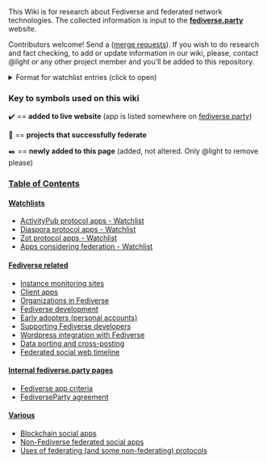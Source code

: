 This Wiki is for research about Fediverse and federated network technologies. The collected information is input to the [**fediverse.party**](https://fediverse.party) website.

Contributors welcome! Send a ([merge requests](https://git.feneas.org/feneas/fediverse/blob/master/CONTRIBUTING.md)). If you wish to do research and fact checking, to add or update information in our wiki, please, contact @light or any other project member and you'll be added to this repository.

<details><summary>Format for watchlist entries (click to open)</summary>
<p>

> Style guide: Each new entry in the watchlists has the following parts:
>
>- :heavy_check_mark: :tada: :black_nib: - applicable symbols (see meaning [below](https://git.feneas.org/feneas/fediverse/-/wikis/home#key-to-symbols-used-on-this-wiki)), required.
>- **AppName** in bold text with link to source repository, required.
>- ([site](), [Fedi account]()) between brackets, when available.
>    - site: the official website of the app, if available besides the code repository.
>    - Fedi account: official app's / developer's account in any Fediverse connected network.
>- Semicolon followed by description text, required.
>- `License, Language` formatted as code (using  backtick character), required.
>    - License: no need to mention 'GNU' just state e.g. `GPL-3.0`. Use a dash `-` if unknown)
>
> Example:
>
> * :tada: :heavy_check_mark: **[Pleroma](https://git.pleroma.social/pleroma)** ([site](https://pleroma.social)): Microblogging platform `AGPL-3.0, Elixir`
>
>See the [ActivityPub Watchlist](https://git.feneas.org/feneas/fediverse/-/wikis/watchlist-for-activitypub-apps) for more good examples.
</p>
</details>

### Key to symbols used on this wiki

:heavy_check_mark: == **added to live website** (app is listed somewhere on [fediverse.party](https://fediverse.party))

:tada: == **projects that successfully federate**

:black_nib: == **newly added to this page** (added, not altered. Only @light to remove please)

### [Table of Contents](#toc)
#### [Watchlists](#watchlists)

* [ActivityPub protocol apps - Watchlist](https://git.feneas.org/feneas/fediverse/-/wikis/watchlist-for-activitypub-apps)
* [Diaspora protocol apps - Watchlist](https://git.feneas.org/feneas/fediverse/-/wikis/watchlist-for-Diaspora-protocol-apps)
* [Zot protocol apps - Watchlist](https://git.feneas.org/feneas/fediverse/-/wikis/watchlist-for-Zot-apps)
* [Apps considering federation - Watchlist](https://git.feneas.org/feneas/fediverse/-/wikis/considering-federation-watchlist)

#### [Fediverse related](#Fediverse-related)
* [Instance monitoring sites](https://git.feneas.org/feneas/fediverse/-/wikis/instance-monitoring-sites)
* [Client apps](https://git.feneas.org/feneas/fediverse/-/wikis/watchlist-for-client-apps)
* [Organizations in Fediverse](https://git.feneas.org/feneas/fediverse/-/wikis/Organizations-supporting-federated-social-software)
* [Fediverse development](https://git.feneas.org/feneas/fediverse/-/wikis/Fediverse-development)
* [Early adopters (personal accounts)](https://git.feneas.org/feneas/fediverse/-/wikis/Early-adopters-(personal-accounts))
* [Supporting Fediverse developers](https://git.feneas.org/feneas/fediverse/-/wikis/contributing-to-fediverse-developers)
* [Wordpress integration with Fediverse](https://git.feneas.org/feneas/fediverse/-/wikis/Wordpress-integration-with-Fediverse)
* [Data porting and cross-posting](https://git.feneas.org/feneas/fediverse/-/wikis/data-porting-and-cross-posting-watchlist)
* [Federated social web timeline](https://git.feneas.org/feneas/fediverse/-/wikis/Federated-Social-Web-Timeline)

#### [Internal fediverse.party pages](internal-fediverseparty-pages)
* [Fediverse app criteria](https://git.feneas.org/feneas/fediverse/-/wikis/Fediverse-app-criteria)
* [FediverseParty agreement](https://git.feneas.org/feneas/fediverse/-/wikis/FediverseParty-agreement)

#### [Various](#various)
* [Blockchain social apps](https://git.feneas.org/feneas/fediverse/-/wikis/blockchain-social-apps)
* [Non-Fediverse federated social apps](https://git.feneas.org/feneas/fediverse/-/wikis/non-fediverse-federated-social-apps)
* [Uses of federating (and some non-federating) protocols](https://git.feneas.org/feneas/fediverse/-/wikis/uses-of-various-federating-(and-some-non-federating)-protocols)